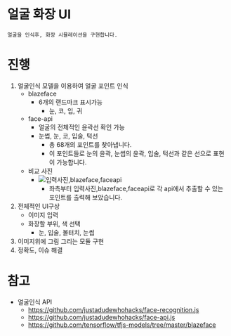 # 얼굴 화장 UI
`얼굴을 인식후, 화장 시뮬레이션을 구현합니다.`

# 진행
1. 얼굴인식 모델을 이용하여 얼굴 포인트 인식
    - blazeface
        - 6개의 랜드마크 표시가능 
            - 눈, 코, 입, 귀
    - face-api
        - 얼굴의 전체적인 윤곽선 확인 가능
        - 눈썹, 눈, 코, 입술, 턱선
            - 총 68개의 포인트를 찾아냅니다.
            - 이 포인트들로 눈의 윤곽, 눈썹의 윤곽, 입술, 턱선과 같은 선으로 표현이 가능합니다.
    - 비교 사진
        - ![입력사진,blazeface,faceapi](https://media.oss.navercorp.com/user/16793/files/a4c78580-4c2d-11ea-8832-33b8a5bb3648)
            - 좌측부터 입력사진,blazeface,faceapi로 각 api에서 추출할 수 있는 포인트를 출력해 보았습니다.
2. 전체적인 UI구상
    - 이미지 입력
    - 화장할 부위, 색 선택
        - 눈, 입술, 볼터치, 눈썹 
3. 이미지위에 그림 그리는 모듈 구현
4. 정확도, 이슈 해결


# 참고
- 얼굴인식 API
    - https://github.com/justadudewhohacks/face-recognition.js
    - https://github.com/justadudewhohacks/face-api.js
    - https://github.com/tensorflow/tfjs-models/tree/master/blazeface

